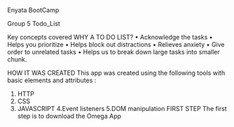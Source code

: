 Enyata BootCamp

Group 5 Todo_List

Key concepts covered
 WHY A TO DO LIST?
•	Acknowledge the tasks
•	Helps you prioritize
•	Helps block out distractions 
•	Relieves anxiety 
•	Give order to unrelated tasks
•	Helps us to break down large tasks into smaller chunk.

HOW IT WAS CREATED
This app was created using the following tools with basic elements and attributes :
1.	HTTP
2.	CSS
3.	JAVASCRIPT
4.Event listeners
5.DOM manipulation
FIRST STEP
The first step is to download the Omega App
